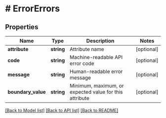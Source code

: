 # # ErrorErrors

## Properties

Name | Type | Description | Notes
------------ | ------------- | ------------- | -------------
**attribute** | **string** | Attribute name | [optional] 
**code** | **string** | Machine-readable API error code | [optional] 
**message** | **string** | Human-readable error message | [optional] 
**boundary_value** | **string** | Minimum, maximum, or expected value for this attribute | [optional] 

[[Back to Model list]](../../README.md#documentation-for-models) [[Back to API list]](../../README.md#documentation-for-api-endpoints) [[Back to README]](../../README.md)


